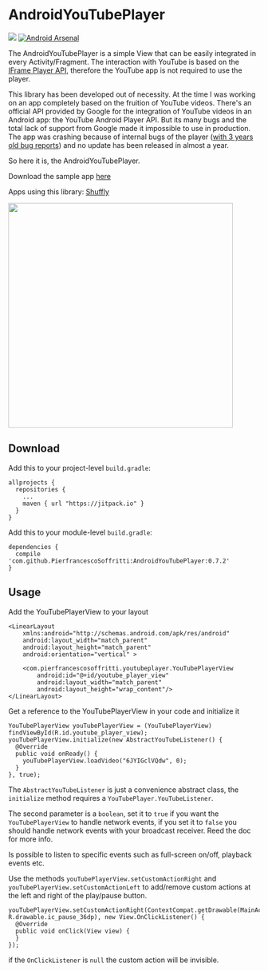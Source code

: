 # AndroidYouTubePlayer

[![](https://jitpack.io/v/PierfrancescoSoffritti/AndroidYouTubePlayer.svg)](https://jitpack.io/#PierfrancescoSoffritti/AndroidYouTubePlayer)
[![Android Arsenal](https://img.shields.io/badge/Android%20Arsenal-AndroidYouTubePlayer-green.svg?style=true)](https://android-arsenal.com/details/1/4322)

The AndroidYouTubePlayer is a simple View that can be easily integrated in every Activity/Fragment. The interaction with YouTube is based on the [IFrame Player API](https://developers.google.com/youtube/iframe_api_reference?hl=it), therefore the YouTube app is not required to use the player.

This library has been developed out of necessity. At the time I was working on an app completely based on the fruition of YouTube videos.
There's an official API provided by Google for the integration of YouTube videos in an Android app: the YouTube Android Player API. But its many bugs and the total lack of support from Google made it impossible to use in production. The app was crashing because of internal bugs of the player ([with 3 years old bug reports](https://code.google.com/p/gdata-issues/issues/detail?id=4395)) and no update has been released in almost a year.

So here it is, the AndroidYouTubePlayer.

Download the sample app [here](https://github.com/PierfrancescoSoffritti/AndroidYouTubePlayer/blob/master/sample/sample-release.apk?raw=true)

Apps using this library: [Shuffly](https://play.google.com/store/apps/details?id=com.pierfrancescosoffritti.shuffly)

<img height="450" src="https://github.com/PierfrancescoSoffritti/AndroidYouTubePlayer/blob/master/pics/ayp.gif" />

## Download
Add this to your project-level `build.gradle`:
```
allprojects {
  repositories {
    ...
    maven { url "https://jitpack.io" }
  }
}
```
Add this to your module-level `build.gradle`:
```
dependencies {
  compile 'com.github.PierfrancescoSoffritti:AndroidYouTubePlayer:0.7.2'
}
```

## Usage

Add the YouTubePlayerView to your layout
```
<LinearLayout
    xmlns:android="http://schemas.android.com/apk/res/android"
    android:layout_width="match_parent"
    android:layout_height="match_parent"
    android:orientation="vertical" >

    <com.pierfrancescosoffritti.youtubeplayer.YouTubePlayerView
        android:id="@+id/youtube_player_view"
        android:layout_width="match_parent"
        android:layout_height="wrap_content"/>
</LinearLayout>
```
Get a reference to the YouTubePlayerView in your code and initialize it
```
YouTubePlayerView youTubePlayerView = (YouTubePlayerView) findViewById(R.id.youtube_player_view);
youTubePlayerView.initialize(new AbstractYouTubeListener() {
  @Override
  public void onReady() {
    youTubePlayerView.loadVideo("6JYIGclVQdw", 0);
  }
}, true);
```
The `AbstractYouTubeListener` is just a convenience abstract class, the `initialize` method requires a `YouTubePlayer.YouTubeListener`.

The second parameter is a `boolean`, set it to `true` if you want the `YouTubePlayerView` to handle network events, if you set it to `false` you should handle network events with your broadcast receiver. Reed the doc for more info.

Is possible to listen to specific events such as full-screen on/off, playback events etc.

Use the methods `youTubePlayerView.setCustomActionRight` and `youTubePlayerView.setCustomActionLeft` to add/remove custom actions at the left and right of the play/pause button.
```
youTubePlayerView.setCustomActionRight(ContextCompat.getDrawable(MainActivity.this, R.drawable.ic_pause_36dp), new View.OnClickListener() {
  @Override
  public void onClick(View view) {
  }
});
```
if the `OnClickListener` is `null` the custom action will be invisible.
